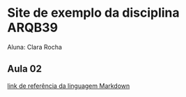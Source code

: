 # Site de exemplo da disciplina ARQB39

Aluna: Clara Rocha

## Aula 02
[link de referência da linguagem Markdown](https://markedown.net.br/)
